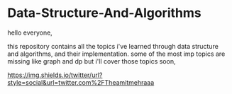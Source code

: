 # Data-Structure-And-Algorithms

hello everyone,

this repository contains all the topics i've learned through data structure and algorithms, and their implementation.
some of the most imp topics are missing like graph and dp but i'll cover those topics soon,

https://img.shields.io/twitter/url?style=social&url=twitter.com%2FTheamitmehraaa
